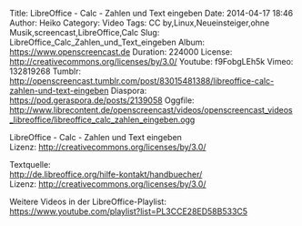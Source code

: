Title: LibreOffice - Calc - Zahlen und Text eingeben
Date: 2014-04-17 18:46
Author: Heiko
Category: Video
Tags: CC by,Linux,Neueinsteiger,ohne Musik,screencast,LibreOffice,Calc
Slug: LibreOffice_Calc_Zahlen_und_Text_eingeben
Album: https://www.openscreencast.de
Duration: 224000
License: http://creativecommons.org/licenses/by/3.0/
Youtube: f9FobgLEh5k
Vimeo: 132819268
Tumblr: http://openscreencast.tumblr.com/post/83015481388/libreoffice-calc-zahlen-und-text-eingeben
Diaspora: https://pod.geraspora.de/posts/2139058
Oggfile: http://www.librecontent.de/openscreencast/videos/openscreencast_videos_libreoffice/libreoffice_calc_zahlen_eingeben.ogg

LibreOffice - Calc - Zahlen und Text eingeben  
Lizenz: <http://creativecommons.org/licenses/by/3.0/>  
  
Textquelle:  
<http://de.libreoffice.org/hilfe-kontakt/handbuecher/>  
Lizenz: <http://creativecommons.org/licenses/by/3.0/>  
  
Weitere Videos in der LibreOffice-Playlist:
<https://www.youtube.com/playlist?list=PL3CCE28ED58B533C5>  
  

